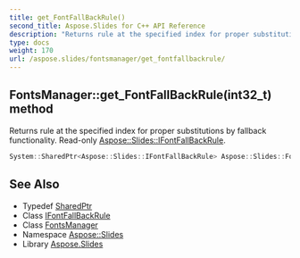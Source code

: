 ```yaml
---
title: get_FontFallBackRule()
second_title: Aspose.Slides for C++ API Reference
description: "Returns rule at the specified index for proper substitutions by fallback functionality. Read-only Aspose::Slides::IFontFallBackRule."
type: docs
weight: 170
url: /aspose.slides/fontsmanager/get_fontfallbackrule/
---
```

## FontsManager::get_FontFallBackRule(int32_t) method


Returns rule at the specified index for proper substitutions by fallback functionality. Read-only [Aspose::Slides::IFontFallBackRule](../../ifontfallbackrule/).

```cpp
System::SharedPtr<Aspose::Slides::IFontFallBackRule> Aspose::Slides::FontsManager::get_FontFallBackRule(int32_t index) override
```

## See Also

* Typedef [SharedPtr](../../../system/sharedptr/)
* Class [IFontFallBackRule](../../ifontfallbackrule/)
* Class [FontsManager](../)
* Namespace [Aspose::Slides](../../)
* Library [Aspose.Slides](../../../)